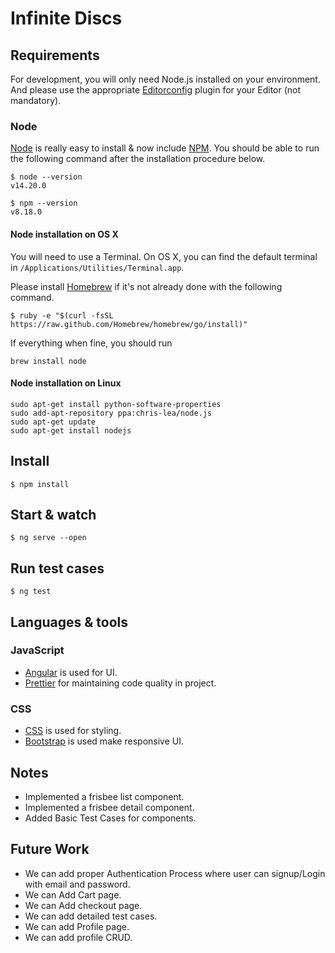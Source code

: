 
# Infinite Discs

## Requirements

For development, you will only need Node.js installed on your environment.
And please use the appropriate [Editorconfig](http://editorconfig.org/) plugin for your Editor (not mandatory).

### Node

[Node](http://nodejs.org/) is really easy to install & now include [NPM](https://npmjs.org/).
You should be able to run the following command after the installation procedure
below.

    $ node --version
    v14.20.0

    $ npm --version
    v8.18.0

#### Node installation on OS X

You will need to use a Terminal. On OS X, you can find the default terminal in
`/Applications/Utilities/Terminal.app`.

Please install [Homebrew](http://brew.sh/) if it's not already done with the following command.

    $ ruby -e "$(curl -fsSL https://raw.github.com/Homebrew/homebrew/go/install)"

If everything when fine, you should run

    brew install node

#### Node installation on Linux

    sudo apt-get install python-software-properties
    sudo add-apt-repository ppa:chris-lea/node.js
    sudo apt-get update
    sudo apt-get install nodejs


## Install

    $ npm install


## Start & watch

    $ ng serve --open

## Run test cases

    $ ng test


## Languages & tools

### JavaScript
- [Angular](https://angular.io/) is used for UI.
- [Prettier](https://prettier.io/) for maintaining code quality in project.

### CSS
- [CSS](https://sass-lang.com/) is used for styling.
- [Bootstrap](https://sass-lang.com/) is used make responsive UI.

## Notes
- Implemented a frisbee list component.
- Implemented a frisbee detail component.
- Added Basic Test Cases for components.

## Future Work
- We can add proper Authentication Process where user can signup/Login with email and password.
- We can Add Cart page.
- We can Add checkout page.
- We can add detailed test cases.
- We can add Profile page.
- We can add profile CRUD.

